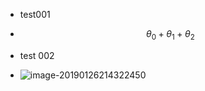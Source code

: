 - test001

- $$
  \theta_0+\theta_1+\theta_2
  $$

  

- test 002
- ![image-20190126214322450](https://ws1.sinaimg.cn/large/006tNc79gy1fzkbk08zazj311q09r0tz.jpg)

